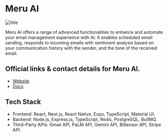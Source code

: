 # Meru AI
![title](https://files.gitbook.com/v0/b/gitbook-x-prod.appspot.com/o/spaces%2F1h0JSgTjMd7Ig2cAlhWh%2Fuploads%2FOzG5rrs0IglsfVNBLz3K%2FGroup%2048.png?alt=media&token=34b4b9bf-e938-4b79-a584-74bf4358beae)

Meru AI offers a range of advanced functionalities to enhance and automate your email management experience with AI. It enables scheduled email sending, responds to incoming emails with sentiment analysis based on your communication history with the sender, and the tone of the received email.

## Official links & contact details for Meru AI.
- [Website](https://meruai.net/) 
- [Docs](https://docs.meruai.net/)

## Tech Stack
 - Frontend: React, Next.js, React Native, Expo, TypeScript, Material UI.
- Backend: Node.js, Express.js, TypeScript, Redis, PostgreSQL, BullMQ.
- Third-Party APIs: Gmail API, PaLM API, Gemini API, Bittensor API, Stripe API.
